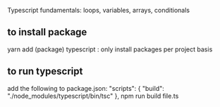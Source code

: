 Typescript fundamentals: loops, variables, arrays, conditionals

## to install package

yarn add (package) typescript : only install packages per project basis

## to run typescript

add the following to package.json:
"scripts": {
"build": "./node_modules/typescript/bin/tsc"
},
npm run build file.ts
